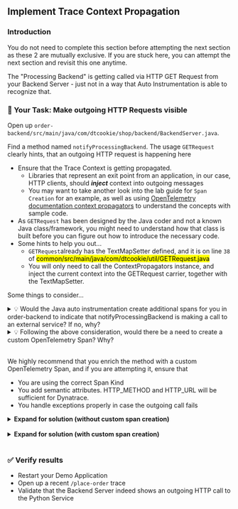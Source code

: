 ## Implement Trace Context Propagation

### Introduction

You do not need to complete this section before attempting the next section as these 2 are mutually exclusive. If you are stuck here, you can attempt the next section and revisit this one anytime.

The "Processing Backend" is getting called via HTTP GET Request from your Backend Server - just not in a way that Auto Instrumentation is able to recognize that.

### 📌 Your Task: Make outgoing HTTP Requests visible

Open up `order-backend/src/main/java/com/dtcookie/shop/backend/BackendServer.java`.

Find a method named `notifyProcessingBackend`. The usage `GETRequest` clearly hints, that an outgoing HTTP request is happening here

* Ensure that the Trace Context is getting propagated.
   - Libraries that represent an exit point from an application, in our case, HTTP clients, should ***inject*** context into outgoing messages
   - You may want to take another look into the lab guide for `Span Creation` for an example, as well as using [OpenTelemetry documentation context propagators](https://opentelemetry.io/docs/languages/java/api/#contextpropagators) to understand the concepts with sample code.
* As `GETRequest` has been designed by the Java coder and not a known Java class/framework, you might need to understand how that class is built before you can figure out how to introduce the necessary code.
* Some hints to help you out...
   - `GETRequest`already has the TextMapSetter defined, and it is on line `38` of <mark>common/src/main/java/com/dtcookie/util/GETRequest.java</mark>
   - You will only need to call the ContextPropagators instance, and inject the current context into the GETRequest carrier, together with the TextMapSetter.

Some things to consider...
<details>
	<summary> 💡 Would the Java auto instrumentation create additional spans for you in order-backend to indicate that notifyProcessingBackend is making a call to an external service? If no, why?</summary>
The Java auto instrumentation will not create additional spans as notifyProcessingBackend method/function call is not from any of the known auto instrumentation frameworks. 
</details>
<details>
	<summary> 💡 Following the above consideration, would there be a need to create a custom OpenTelemetry Span? Why?</summary>
Technicall, if you are just concern in connecting the services together, there is no need to create a custom span. However, in terms of having clear indication of where one service starts and where the other begins, without a custom span, it is difficult to understand which part of your application makes that call. Even more so when the call fails, there will not be any indication on which method has failed. Thus making diagnostics difficult.
</details>

<br/>

We highly recommend that you enrich the method with a custom OpenTelemetry Span, and if you are attempting it, ensure that
* You are using the correct Span Kind
* You add semantic attributes. HTTP_METHOD and HTTP_URL will be sufficient for Dynatrace.
* You handle exceptions properly in case the outgoing call fails

<details>
<summary><strong>Expand for solution (without custom span creation)</strong></summary>

```java
public static void notifyProcessingBackend(Product product) throws Exception {
	GETRequest request = new GETRequest("http://order-quotes-" + System.getenv("GITHUB_USER") + ":" + "8090/quote");
	openTelemetry.getPropagators().getTextMapPropagator().inject(Context.current(), request, GETRequest.OTEL_SETTER);
	request.send();
}
```
</details>

<br/>

<details>
<summary><strong>Expand for solution (with custom span creation)</strong></summary>

```java
public static void notifyProcessingBackend(Product product) throws Exception {
	String call = "http://order-quotes-" + System.getenv("GITHUB_USER") + ":" + "8090/quote";
	Span outGoing = tracer.spanBuilder("/GET order-quotes python service").setSpanKind(SpanKind.CLIENT).startSpan();
	GETRequest request = new GETRequest("http://order-quotes-" + System.getenv("GITHUB_USER") + ":" + "8090/quote");
	try (Scope scope = outGoing.makeCurrent()) {
	  outGoing.setAttribute(SemanticAttributes.HTTP_METHOD, "GET");
	  outGoing.setAttribute(SemanticAttributes.HTTP_URL, call);
	  openTelemetry.getPropagators().getTextMapPropagator().inject(Context.current(), request, GETRequest.OTEL_SETTER);
	
	  // Make outgoing call
	  request.send();

	} catch (Exception e) {
	  outGoing.setAttribute(SemanticAttributes.HTTP_RESPONSE_STATUS_CODE, 500);
	  outGoing.recordException(e);
	  outGoing.setStatus(StatusCode.ERROR);
	  throw e;
	} finally {
	  outGoing.end();
	}
}
```
</details>

<br/>

### ✅ Verify results

* Restart your Demo Application
* Open up a recent `/place-order` trace
* Validate that the Backend Server indeed shows an outgoing HTTP call to the Python Service
